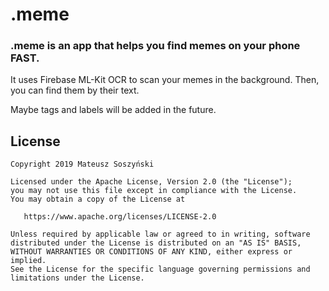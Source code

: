 # .meme
### .meme is an app that helps you find memes on your phone FAST.
It uses Firebase ML-Kit OCR to scan your memes in the background. Then, you can find them by their text.

Maybe tags and labels will be added in the future.


License
-------
    Copyright 2019 Mateusz Soszyński
    
    Licensed under the Apache License, Version 2.0 (the "License");
    you may not use this file except in compliance with the License.
    You may obtain a copy of the License at
    
       https://www.apache.org/licenses/LICENSE-2.0
    
    Unless required by applicable law or agreed to in writing, software
    distributed under the License is distributed on an "AS IS" BASIS,
    WITHOUT WARRANTIES OR CONDITIONS OF ANY KIND, either express or implied.
    See the License for the specific language governing permissions and
    limitations under the License.
